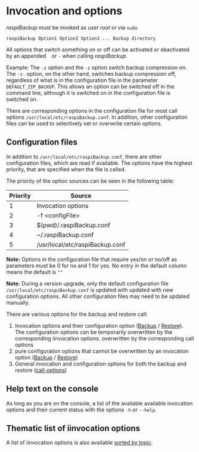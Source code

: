# Invocation and options

*raspiBackup* must be invoked as user *root* or via `sudo`.

```
raspiBackup Option1 Option2 Option3 ... Backup directory
```

All options that switch something on or off can be activated or deactivated by
an appended ` ` or `-` when calling *raspiBackup*.

Example: The `-z` option and the `-z` option switch backup compression on.
The `-z-` option, on the other hand, switches backup compression off, regardless of
what is in the configuration file in the parameter `DEFAULT_ZIP_BACKUP`. This allows an
option can be switched off in the command line, although it is switched on in the
configuration file is switched on.

There are corresponding options in the configuration file for most call options
`/usr/local/etc/raspiBackup.conf`. In addition, other configuration files
can be used to selectively set or overwrite certain options.

<a name="configFiles"></a>
## Configuration files

<a name="configfiles"></a>
In addition to `/usr/local/etc/raspiBackup.conf`, there are other configuration files,
which are read if available. The options have the highest priority,
that are specified when the file is called.

The priority of the option sources can be seen in the following table:

| Priority | Source |
|-----------|--------|
| 1 | Invocation options |
| 2 | -f \<configFile\> |
| 3 | $(pwd)/.raspiBackup.conf |
| 4 | ~/.raspiBackup.conf |
| 5 | /usr/local/etc/raspiBackup.conf |

**Note:**
Options in the configuration file that require yes/on or no/off as parameters
must be 0 for no and 1 for yes.
No entry in the default column means the default is `""`

**Note:**
During a version upgrade, only the default configuration file
`/usr/local/etc/raspiBackup.conf` is updated with
updated with new configuration options. All other configuration files
may need to be updated manually.

There are various options for the backup and restore call:

1. Invocation options and their configuration option ([Backup](backup.md) / [Restore](restore.md)).
   The configuration options can be temporarily overwritten by the corresponding iinvocation options.
   overwritten by the corresponding call options
1. pure configuration options that cannot be overwritten by an invocation option
   ([Backup](backup-config-options.md) / [Restore](restore-config-options.md))
1. General invocation and configuration options for both the backup
   and restore ([call-options](general.md))

## Help text on the console

As long as you are on the console, a list of the available
available invocation options and their current status with the
options `-h` or `--help`.

## Thematic list of iinvocation options

A list of iinvocation options is also available [sorted by topic](options-by-topic.md).

[.status]: translated
